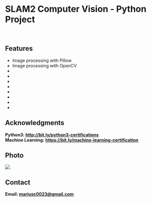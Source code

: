 <h1> SLAM2 Computer Vision  - Python Project</h1>
<br>
<h2>Features</h2>
<ul>
    <li>Image processing with Pillow</li>
    <li>Image processing with OpenCV</li>
    <li></li>
    <li></li>
    <li></li>
    <li></li>
    <li></li>
    <li></li>
    <li></li>
    <li></li>
</ul>


<h2>Acknowledgments</h2>

<b> Python3: http://bit.ly/python3-certifications </b>
<br>
<b> Machine Learning: https://bit.ly/machine-learning-certification <b>
<br>

<!-- <h2> Link </h2>
<b> Kaggle: https://www.kaggle.com/competitions/realistic-image-classification</b>
<br> -->

<h2>Photo</h2>
<img src="photo.png">
<br>
<h2>Contact</h2>

<b> Email: mariusc0023@gmail.com </b>
